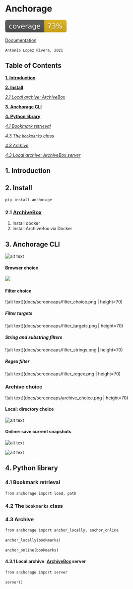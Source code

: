 # Anchorage

![alt text](tests/coverage/coverage.svg ".coverage available in tests/coverage/")

[Documentation](https://anchorage-docs.github.io/)

`Antonio Lopez Rivera, 2021`

## Table of Contents

[ **1. Introduction** ](#1-introduction)

[ **2. Install**  ](#2-install)

[ _2.1 Local archive: ArchiveBox_ ](#51-2d-lines)

[ **3. Anchorage CLI**  ](#3-anchorage-cli)

[ **4. Python library**  ](#4-python-library)

[ _4.1 Bookmark retrieval_ ](#41-bookmark-retrieval)

[ _4.3 The `bookmarks` class_ ](#42-the-bookmark-class)

[ _4.3 Archive_ ](#43-archive)

[ _4.3 Local archive: ArchiveBox server_ ](#43-local-archive-archivebox-server)

## 1. Introduction

## 2. Install

    pip install anchorage

### 2.1 [ArchiveBox](https://archivebox.io/)

1. Install docker
2. Install ArchiveBox via Docker

## 3. Anchorage CLI

![alt text](docs/screencaps/title.png)

#### Browser choice
<img src="https://github.com/antonlopezr/anchorage/blob/master/docs/demo/br_choice.png" height="100">

#### Filter choice
![alt text](docs/screencaps/filter_choice.png | height=70)

##### Filter targets
![alt text](docs/screencaps/filter_targets.png | height=70)

##### String and substring filters
![alt text](docs/screencaps/filter_strings.png | height=70)

##### Regex filter
![alt text](docs/screencaps/filter_regex.png | height=70)

### Archive choice
![alt text](docs/screencaps/archive_choice.png | height=70)

#### Local: directory choice
![alt text](docs/screencaps/local_path.png)

#### Online: save current snapshots
![alt text](docs/screencaps/overwrite.png)

![alt text](docs/screencaps/exp_runtime.png)

#### 

## 4. Python library

### 4.1 Bookmark retrieval

    from anchorage import load, path
    
### 4.2 The `bookmarks` class

### 4.3 Archive

    from anchorage import anchor_locally, anchor_online
    
    anchor_locally(bookmarks)
    
    anchor_online(bookmarks)

#### 4.3.1 Local archive: [ArchiveBox](https://archivebox.io/) server

    from anchorage import server
    
    server()
